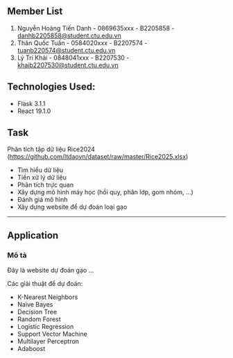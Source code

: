 ## Member List 

1. Nguyễn Hoàng Tiến Danh - 0869635xxx - B2205858 - danhb2205858@student.ctu.edu.vn
2. Thân Quốc Tuấn - 0584020xxx - B2207574 - tuanb220574@student.ctu.edu.vn
3. Lý Trí Khải - 0848041xxx - B2207530 - khaib2207530@student.ctu.edu.vn

## Technologies Used:

- Flask 3.1.1
- React 19.1.0

## Task

Phân tích tập dữ liệu Rice2024
(https://github.com/ltdaovn/dataset/raw/master/Rice2025.xlsx)

- Tìm hiểu dữ liệu
- Tiền xử lý dữ liệu
- Phân tích trực quan
- Xây dựng mô hình máy học (hồi quy, phân lớp, gom nhóm, …)
- Đánh giá mô hình
- Xây dựng website để dự đoán loại gạo

--- 

## Application

### Mô tả
Đây là website dự đoán gạo ...

Các giải thuật để dự đoán:

- K-Nearest Neighbors
- Naive Bayes
- Decision Tree
- Random Forest
- Logistic Regression
- Support Vector Machine
- Multilayer Perceptron
- Adaboost
